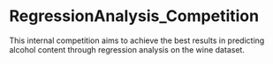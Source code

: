 # RegressionAnalysis_Competition

This internal competition aims to achieve the best results in predicting alcohol content through regression analysis on the wine dataset.

